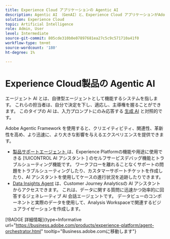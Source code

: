```yaml
---
title: Experience Cloud アプリケーションの Agentic AI
description: Agentic AI （GenAI）と、Experience Cloud アプリケーションがAdobeの Agentic Framework をどのように使用するかについて説明します。
solution: Experience Cloud
topic: Artificial Intelligence
role: Admin, User
level: Intermediate
source-git-commit: 805cde310b0e07897681ea27c5c9c571710a41f0
workflow-type: tm+mt
source-wordcount: '180'
ht-degree: 1%

---
```


# Experience Cloud製品の Agentic AI

エージェント AI とは、自律型エージェントとして機能するシステムを指します。 これらの担当者は、自分で決定を下し、適応し、主導権を握ることができます。 このタイプの AI は、入力プロンプトにのみ応答する [ 生成 AI](generative-ai.md) と対照的です。

Adobe Agentic Framework を使用すると、クリエイティビティ、関連性、革新性を高め、より迅速に、より大きな影響を与えるエクスペリエンスを提供できます。

* [ 製品サポートエージェント ](https://experienceleague.adobe.com/en/docs/experience-platform/ai-assistant/new-features/customer-support) は、Experience Platformの機能や用途に使用できる [!UICONTROL AI アシスタント &#x200B;] のセルフサービスデバッグ機能とトラブルシューティング機能です。 ワークフローを離れることなくサポートの問題をトラブルシューティングしたり、カスタマーサポートチケットを作成したり、AI アシスタントを使用してケースの進行状況を追跡したりできます。
* [Data Insights Agent](https://experienceleague.adobe.com/en/docs/analytics-platform/using/cja-overview/cja-b2c-overview/data-analysis-ai) は、Customer Journey Analyticsの AI アシスタントからアクセスできます。 これは、データに関する質問に迅速かつ効率的に回答するジェネレーティブ AI 会話エージェントです。 データビューのコンポーネントと実際のデータを使用して、Analysis Workspaceで関連するビジュアライゼーションを作成します。

[!BADGE 詳細情報]{type=Informative url="https://business.adobe.com/products/experience-platform/agent-orchestrator.html" tooltip="Business.adobe.comに移動します"}

